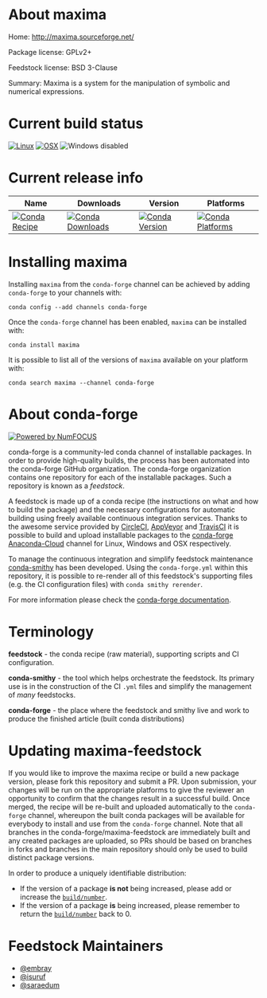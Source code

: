<!--
# -*- mode: jinja -*-
-->

About maxima
============

Home: http://maxima.sourceforge.net/

Package license: GPLv2+

Feedstock license: BSD 3-Clause

Summary: Maxima is a system for the manipulation of symbolic and numerical expressions.



Current build status
====================

[![Linux](https://img.shields.io/circleci/project/github/conda-forge/maxima-feedstock/master.svg?label=Linux)](https://circleci.com/gh/conda-forge/maxima-feedstock)
[![OSX](https://img.shields.io/travis/conda-forge/maxima-feedstock/master.svg?label=macOS)](https://travis-ci.org/conda-forge/maxima-feedstock)
![Windows disabled](https://img.shields.io/badge/Windows-disabled-lightgrey.svg)

Current release info
====================

| Name | Downloads | Version | Platforms |
| --- | --- | --- | --- |
| [![Conda Recipe](https://img.shields.io/badge/recipe-maxima-green.svg)](https://anaconda.org/conda-forge/maxima) | [![Conda Downloads](https://img.shields.io/conda/dn/conda-forge/maxima.svg)](https://anaconda.org/conda-forge/maxima) | [![Conda Version](https://img.shields.io/conda/vn/conda-forge/maxima.svg)](https://anaconda.org/conda-forge/maxima) | [![Conda Platforms](https://img.shields.io/conda/pn/conda-forge/maxima.svg)](https://anaconda.org/conda-forge/maxima) |

Installing maxima
=================

Installing `maxima` from the `conda-forge` channel can be achieved by adding `conda-forge` to your channels with:

```
conda config --add channels conda-forge
```

Once the `conda-forge` channel has been enabled, `maxima` can be installed with:

```
conda install maxima
```

It is possible to list all of the versions of `maxima` available on your platform with:

```
conda search maxima --channel conda-forge
```


About conda-forge
=================

[![Powered by NumFOCUS](https://img.shields.io/badge/powered%20by-NumFOCUS-orange.svg?style=flat&colorA=E1523D&colorB=007D8A)](http://numfocus.org)

conda-forge is a community-led conda channel of installable packages.
In order to provide high-quality builds, the process has been automated into the
conda-forge GitHub organization. The conda-forge organization contains one repository
for each of the installable packages. Such a repository is known as a *feedstock*.

A feedstock is made up of a conda recipe (the instructions on what and how to build
the package) and the necessary configurations for automatic building using freely
available continuous integration services. Thanks to the awesome service provided by
[CircleCI](https://circleci.com/), [AppVeyor](https://www.appveyor.com/)
and [TravisCI](https://travis-ci.org/) it is possible to build and upload installable
packages to the [conda-forge](https://anaconda.org/conda-forge)
[Anaconda-Cloud](https://anaconda.org/) channel for Linux, Windows and OSX respectively.

To manage the continuous integration and simplify feedstock maintenance
[conda-smithy](https://github.com/conda-forge/conda-smithy) has been developed.
Using the ``conda-forge.yml`` within this repository, it is possible to re-render all of
this feedstock's supporting files (e.g. the CI configuration files) with ``conda smithy rerender``.

For more information please check the [conda-forge documentation](https://conda-forge.org/docs/).

Terminology
===========

**feedstock** - the conda recipe (raw material), supporting scripts and CI configuration.

**conda-smithy** - the tool which helps orchestrate the feedstock.
                   Its primary use is in the construction of the CI ``.yml`` files
                   and simplify the management of *many* feedstocks.

**conda-forge** - the place where the feedstock and smithy live and work to
                  produce the finished article (built conda distributions)


Updating maxima-feedstock
=========================

If you would like to improve the maxima recipe or build a new
package version, please fork this repository and submit a PR. Upon submission,
your changes will be run on the appropriate platforms to give the reviewer an
opportunity to confirm that the changes result in a successful build. Once
merged, the recipe will be re-built and uploaded automatically to the
`conda-forge` channel, whereupon the built conda packages will be available for
everybody to install and use from the `conda-forge` channel.
Note that all branches in the conda-forge/maxima-feedstock are
immediately built and any created packages are uploaded, so PRs should be based
on branches in forks and branches in the main repository should only be used to
build distinct package versions.

In order to produce a uniquely identifiable distribution:
 * If the version of a package **is not** being increased, please add or increase
   the [``build/number``](https://conda.io/docs/user-guide/tasks/build-packages/define-metadata.html#build-number-and-string).
 * If the version of a package **is** being increased, please remember to return
   the [``build/number``](https://conda.io/docs/user-guide/tasks/build-packages/define-metadata.html#build-number-and-string)
   back to 0.

Feedstock Maintainers
=====================

* [@embray](https://github.com/embray/)
* [@isuruf](https://github.com/isuruf/)
* [@saraedum](https://github.com/saraedum/)

